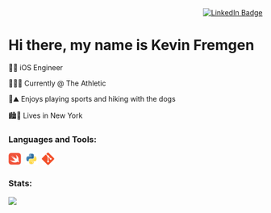 <div id="badges" align="right">
  <a href="https://www.linkedin.com/in/kfremgen97/">
    <img src="https://img.shields.io/badge/LinkedIn-blue?style=for-the-badge&logo=linkedin&logoColor=white" alt="LinkedIn Badge" />
  </a>
</div>

<h1>Hi there, my name is Kevin Fremgen </h1>

<div id="info">
  <p>📱🍎 iOS Engineer</p>
  <p>🏢👨‍💼 Currently @ The Athletic</p>
  <p>🏈⛰️ Enjoys playing sports and hiking with the dogs</p>
  <p>🏙️🗽 Lives in New York</p>
</div>

<h3>Languages and Tools: </h3>

<div id="tools">
  <img src="https://github.com/devicons/devicon/blob/master/icons/swift/swift-original.svg"  title="Swift" alt="Swift" width="25" height="25"/>&nbsp;
  <img src="https://github.com/devicons/devicon/blob/master/icons/python/python-original.svg"  title="Python" alt="Python" width="25" height="25"/>&nbsp;
  <img src="https://github.com/devicons/devicon/blob/master/icons/git/git-original.svg"  title="Git" alt="Git" width="25" height="25"/>&nbsp;
</div>

<h3>Stats: </h3>

<picture>
    <img src="https://streak-stats.demolab.com?user=kfremgen97&theme=radical" />
</picture>

<!--
<picture>
  <img src="https://github-readme-stats.vercel.app/api?username=kfremgen97&count_private=true&show_icons=true&theme=radical" />
</picture>
-->


